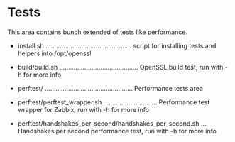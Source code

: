 # Tests

This area contains bunch extended of tests like performance.

- install.sh ................................................ script for installing tests and helpers into /opt/openssl

- build/build.sh ............................................ OpenSSL build test, run with -h for more info

- perftest/ ................................................. Performance tests area

- perftest/perftest_wrapper.sh .............................. Performance test wrapper for Zabbix, run with -h for more info

- perftest/handshakes_per_second/handshakes_per_second.sh ... Handshakes per second performance test, run with -h for more info
